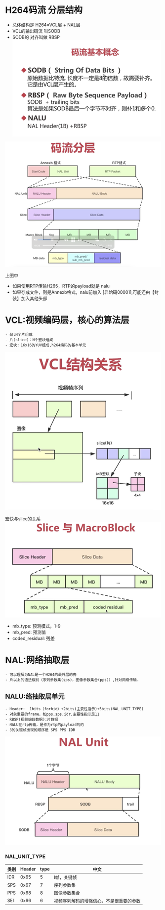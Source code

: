 # H264码流 分层结构
- 总体结构是 H264=VCL层 + NAL层
- VCL的输出码流 叫SODB
- SODB的 对齐叫做 RBSP
![Alt text](imgs/base.png)

![Alt text](imgs/struct.png)

上图中
- 如果使用RTP传输H265，RTP的payload就是 nalu
- 如果存成文件，则是Annexb格式，nalu前加入 [启始码00001],可能还由【封装】加入其他头部

# VCL:视频编码层，核心的算法层
    - 帧:N个片组成
    - 片(slice)：N个宏块组成
    - 宏块：16x16的YUV组成,h264编码的基本单元
![Alt text](imgs/vcl_layer.png)

宏快与slice的关系
![Alt text](imgs/micro.png)
- mb_type: 预测模式，1-9
- mb_pred: 预测值
- coded_residual: 残差
# NAL:网络抽取层
    - 可以理解为NAL是一个H264的最外层的壳
    - 片以上的语法级别（序列参数集(sps)，图像参数集合(pps)）,针对网络传输.


## NALU:络抽取层单元
    - Header:  1bits（forbid）+2bits(主要性指示)+5bits(NAL_UNIT_TYPE)
    - 对象重要的frame，如pps,sps,idr,主要性指示是11
    - RBSP(视频编码数据):片数据
    - NALU在rtp传输，是作为rtp的payload的的
    - 3的关键帧出现的顺序是 SPS PPS IDR
![Alt text](imgs/nalu.png)

### NAL_UNIT_TYPE
| 类别  | Header | type |中文|
|-----|--------|------|------|
| IDR | 0x65   | 5    |I帧，关键帧|
| SPS | 0x67   | 7    |序列参数集|
| PPS | 0x68   | 8    |图像参数集合|
| SEI | 0x66   | 6    |视频序列解码的增强信心，不是很重要的参数|
